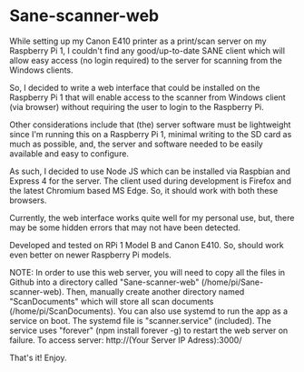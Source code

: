 # Sane-scanner-web

While setting up my Canon E410 printer as a print/scan server on my Raspberry Pi 1, I couldn't find any good/up-to-date SANE client which will allow easy access (no login required) to the server for scanning from the Windows clients.

So, I decided to write a web interface that could be installed on the Raspberry Pi 1 that will enable access to the scanner from Windows client (via browser) without requiring the user to login to the Raspberry Pi.

Other considerations include that (the) server software must be lightweight since I'm running this on a Raspberry Pi 1, minimal writing to the SD card as much as possible, and, the server and software needed to be easily available and easy to configure.

As such, I decided to use Node JS which can be installed via Raspbian and Express 4 for the server. The client used during development is Firefox and the latest Chromium based MS Edge. So, it should work with both these browsers. 

Currently, the web interface works quite well for my personal use, but, there may be some hidden errors that may not have been detected.

Developed and tested on RPi 1 Model B and Canon E410. So, should work even better on newer Raspberry Pi models.


NOTE: In order to use this web server, you will need to copy all the files in Github into a directory called "Sane-scanner-web" (/home/pi/Sane-scanner-web). Then, manually create another directory named "ScanDocuments" which will store all scan documents (/home/pi/ScanDocuments). You can also use systemd to run the app as a service on boot. The systemd file is "scanner.service" (included). The service uses "forever" (npm install forever -g) to restart the web server on failure. To access server: http://(Your Server IP Adress):3000/ 
  
That's it! Enjoy.
